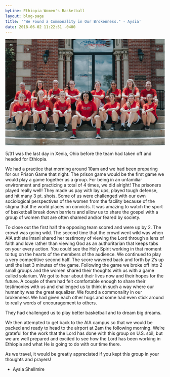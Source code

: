 ```yaml
---
byLine: Ethiopia Women's Basketball
layout: blog-page
title: '"We Found a Commonality in Our Brokenness." - Aysia'
date: 2018-06-02 11:22:51 -0400
---
```

![](/uploads/2018/06/02/IMG_1055-2)

5/31 was the last day in Xenia, Ohio before the team had taken off and headed for Ethiopia.

We had a practice that morning around 10am and we had been preparing for our Prison Game that night. The prison game would be the first game we would play a game together as a group. For being in an unfamiliar environment and practicing a total of 4 times, we did alright! The prisoners played really well! They made us pay with lay ups, played tough defense, and hit many 3 pt. shots. Some of us were challenged with our own sociological perspectives of the women from the facility because of the stigma that the world places on convicts. It was amazing to watch the sport of basketball break down barriers and allow us to share the gospel with a group of women that are often shamed and/or feared by society.

To close out the first half the opposing team scored and were up by 2. The crowd was going wild. The second  time  that the crowd went wild was when AIA athlete Imani shared her testimony of viewing the Lord through a lens of faith and love rather than viewing God as an authoritarian that keeps tabs on your every action. You could see the Holy Spirit working in that moment to tug on the hearts of the members of the audience. We continued to play a very competitive second half. The score wavered back and forth by 2’s up until the last 3 minutes of the game. Following the game we broke off into 2 small groups and the women shared their thoughts with us with a game called solarium. We got to hear about their lives now and their hopes for the future. A couple of them had felt comfortable enough to share their testimonies with us and challenged us to think in such a way where our humanity was the great equalizer. We found a commonality in our brokenness  We had given each other hugs and some had even stick around to really words of encouragement to others.

They had challenged us to play better basketball and to dream big dreams.

We then attempted to get back to the AIA campus so that we would be packed and ready to head to the airport at 2am the following morning. We’re grateful for the work that the Lord has done with this group on U.S. soil, but we are well prepared and excited to see how the Lord has been working in Ethiopia and what He is going to do with our time there.

As we travel, it would be greatly appreciated if you kept this group in your thoughts and prayers!

* Aysia Shellmire